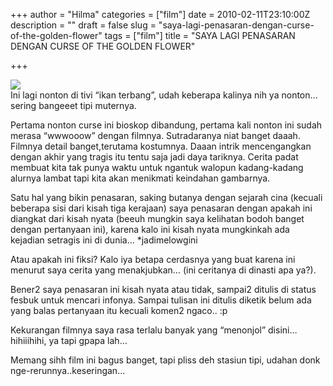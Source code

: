 +++
author = "Hilma"
categories = ["film"]
date = 2010-02-11T23:10:00Z
description = ""
draft = false
slug = "saya-lagi-penasaran-dengan-curse-of-the-golden-flower"
tags = ["film"]
title = "SAYA LAGI PENASARAN DENGAN CURSE OF THE GOLDEN FLOWER"

+++

[![](https://i2.wp.com/2.bp.blogspot.com/_ft2guLgJppw/S3Q7soxBp6I/AAAAAAAAADo/EUP0kuus2W0/s200/eyerye.jpg?w=780)](https://i0.wp.com/2.bp.blogspot.com/_ft2guLgJppw/S3Q7soxBp6I/AAAAAAAAADo/EUP0kuus2W0/s1600-h/eyerye.jpg)  
 Ini lagi nonton di tivi “ikan terbang”, udah keberapa kalinya nih ya nonton…sering bangeeet tipi muternya.

<div class="fullpost">Pertama nonton curse ini bioskop dibandung, pertama kali nonton ini sudah merasa “wwwooow” dengan filmnya. Sutradaranya niat banget daaah. Filmnya detail banget,terutama kostumnya. Daaan intrik mencengangkan dengan akhir yang tragis itu tentu saja jadi daya tariknya. Cerita padat membuat kita tak punya waktu untuk ngantuk walopun kadang-kadang alurnya lambat tapi kita akan menikmati keindahan gambarnya.

Satu hal yang bikin penasaran, saking butanya dengan sejarah cina (kecuali beberapa sisi dari kisah tiga kerajaan) saya penasaran dengan apakah ini diangkat dari kisah nyata (beeuh mungkin saya kelihatan bodoh banget dengan pertanyaan ini), karena kalo ini kisah nyata mungkinkah ada kejadian setragis ini di dunia… *jadimelowgini

Atau apakah ini fiksi? Kalo iya betapa cerdasnya yang buat karena ini menurut saya cerita yang menakjubkan… (ini ceritanya di dinasti apa ya?).

Bener2 saya penasaran ini kisah nyata atau tidak, sampai2 ditulis di status fesbuk untuk mencari infonya. Sampai tulisan ini ditulis diketik belum ada yang balas pertanyaan itu kecuali komen2 ngaco.. :p

Kekurangan filmnya saya rasa terlalu banyak yang “menonjol” disini…hihiiihihi, ya tapi gpapa lah…

Memang sihh film ini bagus banget, tapi pliss deh stasiun tipi, udahan donk nge-rerunnya..keseringan…

</div>

